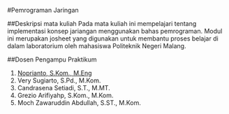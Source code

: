 #Pemrograman Jaringan

##Deskripsi mata kuliah
Pada mata kuliah ini mempelajari tentang implementasi konsep jariangan menggunakan bahas pemrograman.
Modul ini merupakan josheet yang digunakan untuk membantu proses belajar di dalam laboratorium oleh mahasiswa Politeknik Negeri Malang.

 ##Dosen Pengampu Praktikum
 1. [Noprianto, S.Kom., M.Eng](https://github.com/0d3ng)
 2.	Very Sugiarto, S.Pd., M.Kom.
 3.	Candrasena Setiadi, S.T., M.MT.
 4.	Grezio Arifiyahp, S.Kom., M.Kom.
 5.	Moch Zawaruddin Abdullah, S.ST., M.Kom.


